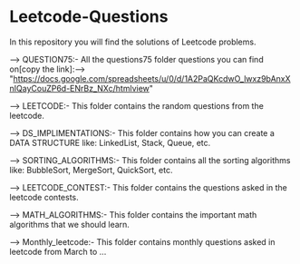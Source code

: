 # Leetcode-Questions

In this repository you will find the solutions of Leetcode problems.

--> QUESTION75:-
All the questions75 folder questions you can find on[copy the link]:--> "https://docs.google.com/spreadsheets/u/0/d/1A2PaQKcdwO_lwxz9bAnxXnIQayCouZP6d-ENrBz_NXc/htmlview"

--> LEETCODE:-
This folder contains the random questions from the leetcode.

--> DS_IMPLIMENTATIONS:-
This folder contains how you can create a DATA STRUCTURE like: LinkedList, Stack, Queue, etc.

--> SORTING_ALGORITHMS:-
This folder contains all the sorting algorithms like: BubbleSort, MergeSort, QuickSort, etc.

--> LEETCODE_CONTEST:-
This folder contains the questions asked in the leetcode contests.

--> MATH_ALGORITHMS:-
This folder contains the important math algorithms that we should learn.

--> Monthly_leetcode:-
This folder contains monthly questions asked in leetcode from March to ...